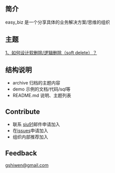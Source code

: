 ## 简介

easy_biz 是一个分享具体的业务解决方案/思维的组织

## 主题

[1、如何设计软删除/逻辑删除（soft delete）？](./arhive/t1-如何设计soft-delete.md)

## 结构说明

- archive 归档的主题内容
- demo 示例的文档/代码/sql等
- README.md 说明、主题列表

## Contribute

- 联系 [siu91](mailto:gshiwen@gmail.com)邮件申请加入
- 在[issues](https://github.com/easybiz2020/easy_biz/issues)申请加入
- 组织内部推荐加入

## Feedback

 [gshiwen@gmail.com](mailto:gshiwen@gmail.com)

